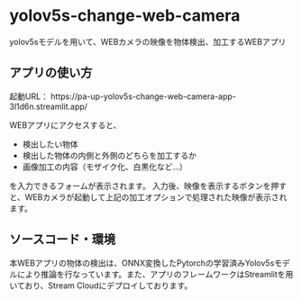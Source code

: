 # yolov5s-change-web-camera
yolov5sモデルを用いて、WEBカメラの映像を物体検出、加工するWEBアプリ

<h2>アプリの使い方</h2>
起動URL：
https://pa-up-yolov5s-change-web-camera-app-3l1d6n.streamlit.app/


WEBアプリにアクセスすると、
<ul>
<li>検出したい物体</li>
<li>検出した物体の内側と外側のどちらを加工するか</li>
<li>画像加工の内容（モザイク化、白黒化など...）</li>
</ul>

を入力できるフォームが表示されます。
入力後、映像を表示するボタンを押すと、WEBカメラが起動して上記の加工オプションで処理された映像が表示されます。


<h2>ソースコード・環境</h2>
本WEBアプリの物体の検出は、ONNX変換したPytorchの学習済みYolov5sモデルにより推論を行なっています。また、アプリのフレームワークはStreamlitを用いており、Stream Cloudにデプロイしております。
